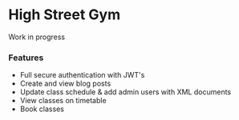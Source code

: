 # High Street Gym

Work in progress

### Features
- Full secure authentication with JWT's
- Create and view blog posts
- Update class schedule & add admin users with XML documents
- View classes on timetable
- Book classes